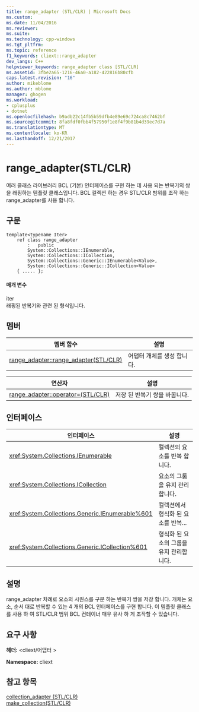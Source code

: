 ```yaml
---
title: range_adapter (STL/CLR) | Microsoft Docs
ms.custom: 
ms.date: 11/04/2016
ms.reviewer: 
ms.suite: 
ms.technology: cpp-windows
ms.tgt_pltfrm: 
ms.topic: reference
f1_keywords: cliext::range_adapter
dev_langs: C++
helpviewer_keywords: range_adapter class [STL/CLR]
ms.assetid: 3fbe2a65-1216-46a0-a182-422816b80cfb
caps.latest.revision: "16"
author: mikeblome
ms.author: mblome
manager: ghogen
ms.workload:
- cplusplus
- dotnet
ms.openlocfilehash: b9adb22c14fb5b59dfb4e89e69c724ca8c7462bf
ms.sourcegitcommit: 8fa8fdf0fbb4f57950f1e8f4f9b81b4d39ec7d7a
ms.translationtype: MT
ms.contentlocale: ko-KR
ms.lasthandoff: 12/21/2017
---
```

# <a name="rangeadapter-stlclr"></a>range_adapter(STL/CLR)
여러 클래스 라이브러리 BCL (기본) 인터페이스를 구현 하는 데 사용 되는 반복기의 쌍을 래핑하는 템플릿 클래스입니다. BCL 컬렉션 하는 경우 STL/CLR 범위를 조작 하는 range_adapter를 사용 합니다.  
  
## <a name="syntax"></a>구문  
  
```  
template<typename Iter>  
    ref class range_adapter  
        :   public  
        System::Collections::IEnumerable,  
        System::Collections::ICollection,  
        System::Collections::Generic::IEnumerable<Value>,  
        System::Collections::Generic::ICollection<Value>  
    { ..... };  
```  
  
#### <a name="parameters"></a>매개 변수  
 iter  
 래핑된 반복기와 관련 된 형식입니다.  
  
## <a name="members"></a>멤버  
  
|멤버 함수|설명|  
|---------------------|-----------------|  
|[range_adapter::range_adapter(STL/CLR)](../dotnet/range-adapter-range-adapter-stl-clr.md)|어댑터 개체를 생성 합니다.|  
  
|연산자|설명|  
|--------------|-----------------|  
|[range_adapter::operator=(STL/CLR)](../dotnet/range-adapter-operator-assign-stl-clr.md)|저장 된 반복기 쌍을 바꿉니다.|  
  
## <a name="interfaces"></a>인터페이스  
  
|인터페이스|설명|  
|---------------|-----------------|  
|<xref:System.Collections.IEnumerable>|컬렉션의 요소를 반복 합니다.|  
|<xref:System.Collections.ICollection>|요소의 그룹을 유지 관리합니다.|  
|<xref:System.Collections.Generic.IEnumerable%601>|컬렉션에서 형식화 된 요소를 반복...|  
|<xref:System.Collections.Generic.ICollection%601>|형식화 된 요소의 그룹을 유지 관리합니다.|  
  
## <a name="remarks"></a>설명  
 range_adapter 차례로 요소의 시퀀스를 구분 하는 반복기 쌍을 저장 합니다. 개체는 요소, 순서 대로 반복할 수 있는 4 개의 BCL 인터페이스를 구현 합니다. 이 템플릿 클래스를 사용 하 여 STL/CLR 범위 BCL 컨테이너 매우 유사 하 게 조작할 수 있습니다.  
  
## <a name="requirements"></a>요구 사항  
 **헤더:** \<cliext/어댑터 >  
  
 **Namespace:** cliext  
  
## <a name="see-also"></a>참고 항목  
 [collection_adapter (STL/CLR)](../dotnet/collection-adapter-stl-clr.md)   
 [make_collection(STL/CLR)](../dotnet/make-collection-stl-clr.md)